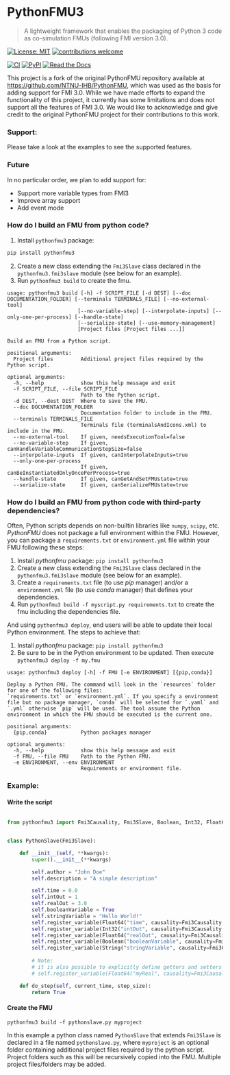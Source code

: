 # PythonFMU3

> A lightweight framework that enables the packaging of Python 3 code as co-simulation FMUs (following FMI version 3.0).

[![License: MIT](https://img.shields.io/badge/License-MIT-yellow.svg)](https://opensource.org/licenses/MIT)
[![contributions welcome](https://img.shields.io/badge/contributions-welcome-brightgreen.svg?style=flat)](https://github.com/StephenSmith25/PythonFMU3/issues)

[![CI](https://github.com/StephenSmith25/PythonFMU3/workflows/CI/badge.svg)](https://github.com/StephenSmith25/PythonFMU3/actions?query=workflow%3ACI)
[![PyPI](https://img.shields.io/pypi/v/pythonfmu3)](https://pypi.org/project/pythonfmu3/)
[![Read the Docs](https://readthedocs.org/projects/pythonfmu3/badge/?version=latest)](https://pythonfmu3.readthedocs.io/)


This project is a fork of the original PythonFMU repository available at https://github.com/NTNU-IHB/PythonFMU, which was used as the basis for adding support for FMI 3.0. While we have made efforts to expand the functionality of this project, it currently has some limitations and does not support all the features of FMI 3.0. We would like to acknowledge and give credit to the original PythonFMU project for their contributions to this work.

### Support:

Please take a look at the examples to see the supported features.

### Future

In no particular order, we plan to add support for:

- Support more variable types from FMI3
- Improve array support
- Add event mode

### How do I build an FMU from python code?

1. Install `pythonfmu3` package:

```bash
pip install pythonfmu3
```

2. Create a new class extending the `Fmi3Slave` class declared in the `pythonfmu3.fmi3slave` module (see below for an example).
3. Run `pythonfmu3 build` to create the fmu.

```
usage: pythonfmu3 build [-h] -f SCRIPT_FILE [-d DEST] [--doc DOCUMENTATION_FOLDER] [--terminals TERMINALS_FILE] [--no-external-tool]
                       [--no-variable-step] [--interpolate-inputs] [--only-one-per-process] [--handle-state]
                       [--serialize-state] [--use-memory-management]
                       [Project files [Project files ...]]

Build an FMU from a Python script.

positional arguments:
  Project files         Additional project files required by the Python script.

optional arguments:
  -h, --help            show this help message and exit
  -f SCRIPT_FILE, --file SCRIPT_FILE
                        Path to the Python script.
  -d DEST, --dest DEST  Where to save the FMU.
  --doc DOCUMENTATION_FOLDER
                        Documentation folder to include in the FMU.
  --terminals TERMINALS_FILE
                        Terminals file (terminalsAndIcons.xml) to include in the FMU.
  --no-external-tool    If given, needsExecutionTool=false
  --no-variable-step    If given, canHandleVariableCommunicationStepSize=false
  --interpolate-inputs  If given, canInterpolateInputs=true
  --only-one-per-process
                        If given, canBeInstantiatedOnlyOncePerProcess=true
  --handle-state        If given, canGetAndSetFMUstate=true
  --serialize-state     If given, canSerializeFMUstate=true
```

### How do I build an FMU from python code with third-party dependencies?

Often, Python scripts depends on non-builtin libraries like `numpy`, `scipy`, etc.
_PythonFMU_ does not package a full environment within the FMU.
However, you can package a `requirements.txt` or `environment.yml` file within your FMU following these steps:

1. Install _pythonfmu_ package: `pip install pythonfmu3`
2. Create a new class extending the `Fmi3Slave` class declared in the `pythonfmu3.fmi3slave` module (see below for an example).
3. Create a `requirements.txt` file (to use _pip_ manager) and/or a `environment.yml` file (to use _conda_ manager) that defines your dependencies.
4. Run `pythonfmu3 build -f myscript.py requirements.txt` to create the fmu including the dependencies file.

And using `pythonfmu3 deploy`, end users will be able to update their local Python environment. The steps to achieve that:

1. Install _pythonfmu_ package: `pip install pythonfmu3`
2. Be sure to be in the Python environment to be updated. Then execute `pythonfmu3 deploy -f my.fmu`

```
usage: pythonfmu3 deploy [-h] -f FMU [-e ENVIRONMENT] [{pip,conda}]

Deploy a Python FMU. The command will look in the `resources` folder for one of the following files:
`requirements.txt` or `environment.yml`. If you specify a environment file but no package manager, `conda` will be selected for `.yaml` and `.yml` otherwise `pip` will be used. The tool assume the Python environment in which the FMU should be executed is the current one.

positional arguments:
  {pip,conda}           Python packages manager

optional arguments:
  -h, --help            show this help message and exit
  -f FMU, --file FMU    Path to the Python FMU.
  -e ENVIRONMENT, --env ENVIRONMENT
                        Requirements or environment file.
```

### Example:

#### Write the script

```python

from pythonfmu3 import Fmi3Causality, Fmi3Slave, Boolean, Int32, Float64, String


class PythonSlave(Fmi3Slave):

    def __init__(self, **kwargs):
        super().__init__(**kwargs)

        self.author = "John Doe"
        self.description = "A simple description"

        self.time = 0.0
        self.intOut = 1
        self.realOut = 3.0
        self.booleanVariable = True
        self.stringVariable = "Hello World!"
        self.register_variable(Float64("time", causality=Fmi3Causality.independent))
        self.register_variable(Int32("intOut", causality=Fmi3Causality.output))
        self.register_variable(Float64("realOut", causality=Fmi3Causality.output))
        self.register_variable(Boolean("booleanVariable", causality=Fmi3Causality.local))
        self.register_variable(String("stringVariable", causality=Fmi3Causality.local))
        
        # Note:
        # it is also possible to explicitly define getters and setters as lambdas in case the variable is not backed by a Python field.
        # self.register_variable(Float64("myReal", causality=Fmi3Causality.output, getter=lambda: self.realOut, setter=lambda v: set_real_out(v))

    def do_step(self, current_time, step_size):
        return True

```

#### Create the FMU

```
pythonfmu3 build -f pythonslave.py myproject
```

In this example a python class named `PythonSlave` that extends `Fmi3Slave` is declared in a file named `pythonslave.py`,
where `myproject` is an optional folder containing additional project files required by the python script.
Project folders such as this will be recursively copied into the FMU. Multiple project files/folders may be added.
